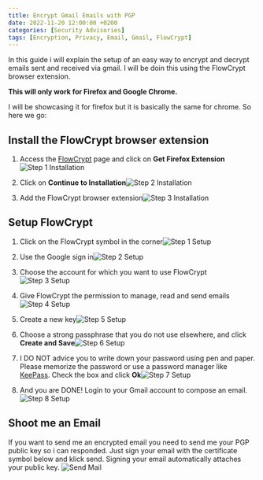 ```yaml
---
title: Encrypt Gmail Emails with PGP
date: 2022-11-20 12:00:00 +0200
categories: [Security Advisories]
tags: [Encryption, Privacy, Email, Gmail, FlowCrypt]
---
```


In this guide i will explain the setup of an easy way to encrypt and decrypt emails sent and received via gmail. I will be doin this using the FlowCrypt browser extension.

**This will only work for Firefox and Google Chrome.**

I will be showcasing it for firefox but it is basically the same for chrome. So here we go:

## Install the FlowCrypt browser extension
1. Access the [FlowCrypt](https://flowcrypt.com/) page and click on **Get Firefox Extension**![Step 1 Installation](\assets\images\posts\FlowCrypt\FlowCrypt_Startpage.png)

2. Click on **Continue to Installation**![Step 2 Installation](\assets\images\posts\FlowCrypt\FlowCrypt_AllowInstall.png)

3. Add the FlowCrypt browser extension![Step 3 Installation](\assets\images\posts\FlowCrypt\FlowCrypt_Add.png)

## Setup FlowCrypt
1. Click on the FlowCrypt symbol in the corner![Step 1 Setup](\assets\images\posts\FlowCrypt\FlowCrypt_Korner.png)

2. Use the Google sign in![Step 2 Setup](\assets\images\posts\FlowCrypt\FlowCrypt_gmail1.png)

3. Choose the account for which you want to use FlowCrypt![Step 3 Setup](\assets\images\posts\FlowCrypt\FlowCrypt_gmail2.png)

4. Give FlowCrypt the permission to manage, read and send emails![Step 4 Setup](\assets\images\posts\FlowCrypt\FlowCrypt_gmail_permissions.png)

5. Create a new key![Step 5 Setup](\assets\images\posts\FlowCrypt\FlowCrypt_NewKey.png)

6. Choose a strong passphrase that you do not use elsewhere, and click **Create and Save**![Step 6 Setup](\assets\images\posts\FlowCrypt\FlowCrypt_Keypass.png)

7. I DO NOT advice you to write down your password using pen and paper. Please memorize the password or use a password manager like [KeePass](https://keepass.info/). Check the box and click **Ok**![Step 7 Setup](\assets\images\posts\FlowCrypt\FlowCrypt_WriteDown.png)

8. And you are DONE! Login to your Gmail account to compose an email.![Step 8 Setup](\assets\images\posts\FlowCrypt\FlowCrypt_Done.png)

## Shoot me an Email
If you want to send me an encrypted email you need to send me your PGP public key so i can responded. Just sign your email with the certificate symbol below and klick send. Signing your email automatically attaches your public key.
![Send Mail](\assets\images\posts\FlowCrypt\FlowCrypt_PubKey.png)